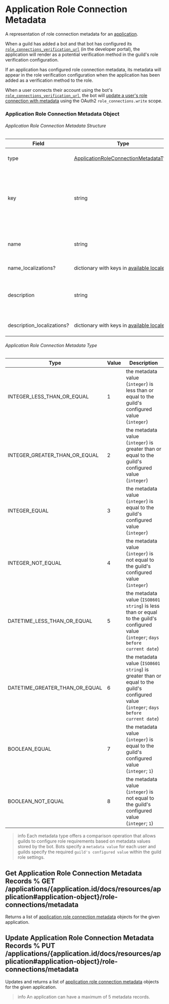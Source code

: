 # Application Role Connection Metadata

A representation of role connection metadata for an [application](/docs/resources/application#).

When a guild has added a bot and that bot has configured its [`role_connections_verification_url`](/docs/resources/application#application-object) (in the developer portal), the application will render as a potential verification method in the guild's role verification configuration.

If an application has configured role connection metadata, its metadata will appear in the role verification configuration when the application has been added as a verification method to the role.

When a user connects their account using the bot's [`role_connections_verification_url`](/docs/resources/application#application-object), the bot will [update a user's role connection with metadata](/docs/resources/user#update-current-user-application-role-connection) using the OAuth2 `role_connections.write` scope.

### Application Role Connection Metadata Object

###### Application Role Connection Metadata Structure

| Field                      | Type                                                                                                                                                                                | Description                                                                                      |
|----------------------------|-------------------------------------------------------------------------------------------------------------------------------------------------------------------------------------|--------------------------------------------------------------------------------------------------|
| type                       | [ApplicationRoleConnectionMetadataType](/docs/resources/application_ROLE_CONNECTION_METADATA/application-role-connection-metadata-object-application-role-connection-metadata-type) | type of metadata value                                                                           |
| key                        | string                                                                                                                                                                              | dictionary key for the metadata field (must be `a-z`, `0-9`, or `_` characters; 1-50 characters) |
| name                       | string                                                                                                                                                                              | name of the metadata field (1-100 characters)                                                    |
| name_localizations?        | dictionary with keys in [available locales](/docs/reference#locales)                                                                                                                | translations of the name                                                                         |
| description                | string                                                                                                                                                                              | description of the metadata field (1-200 characters)                                             |
| description_localizations? | dictionary with keys in [available locales](/docs/reference#locales)                                                                                                                | translations of the description                                                                  |

###### Application Role Connection Metadata Type

| Type                           | Value | Description                                                                                                                            |
|--------------------------------|-------|----------------------------------------------------------------------------------------------------------------------------------------|
| INTEGER_LESS_THAN_OR_EQUAL     | 1     | the metadata value (`integer`) is less than or equal to the guild's configured value (`integer`)                                       |
| INTEGER_GREATER_THAN_OR_EQUAL  | 2     | the metadata value (`integer`) is greater than or equal to the guild's configured value (`integer`)                                    |
| INTEGER_EQUAL                  | 3     | the metadata value (`integer`) is equal to the guild's configured value (`integer`)                                                    |
| INTEGER_NOT_EQUAL              | 4     | the metadata value (`integer`) is not equal to the guild's configured value (`integer`)                                                |
| DATETIME_LESS_THAN_OR_EQUAL    | 5     | the metadata value (`ISO8601 string`) is less than or equal to the guild's configured value (`integer`; `days before current date`)    |
| DATETIME_GREATER_THAN_OR_EQUAL | 6     | the metadata value (`ISO8601 string`) is greater than or equal to the guild's configured value (`integer`; `days before current date`) |
| BOOLEAN_EQUAL                  | 7     | the metadata value (`integer`) is equal to the guild's configured value (`integer`; `1`)                                               |
| BOOLEAN_NOT_EQUAL              | 8     | the metadata value (`integer`) is not equal to the guild's configured value (`integer`; `1`)                                           |

> info
> Each metadata type offers a comparison operation that allows guilds to configure role requirements based on metadata values stored by the bot. Bots specify a `metadata value` for each user and guilds specify the required `guild's configured value` within the guild role settings.

## Get Application Role Connection Metadata Records % GET /applications/{application.id/docs/resources/application#application-object}/role-connections/metadata

Returns a list of [application role connection metadata](/docs/resources/application_ROLE_CONNECTION_METADATA/application-role-connection-metadata-object) objects for the given application.

## Update Application Role Connection Metadata Records % PUT /applications/{application.id/docs/resources/application#application-object}/role-connections/metadata

Updates and returns a list of [application role connection metadata](/docs/resources/application_ROLE_CONNECTION_METADATA/application-role-connection-metadata-object) objects for the given application.

> info
> An application can have a maximum of 5 metadata records.
